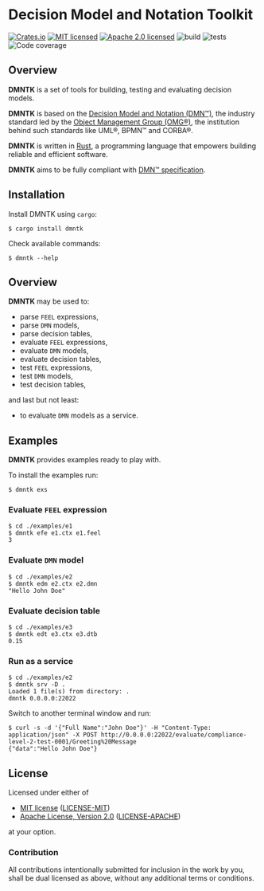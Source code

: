 # Decision Model and Notation Toolkit

[![Crates.io][crates-badge]][crates-url]
[![MIT licensed][mit-badge]][mit-url]
[![Apache 2.0 licensed][apache-badge]][apache-url]
![build][build-badge]
![tests][tests-badge]
![Code coverage][coverage-badge]

[crates-badge]: https://img.shields.io/crates/v/dmntk.svg
[crates-url]: https://crates.io/crates/dmntk
[mit-badge]: https://img.shields.io/badge/License-MIT-blue.svg
[mit-url]: https://github.com/dmntk/dmntk.rs/blob/main/LICENSE-MIT
[apache-badge]: https://img.shields.io/badge/License-Apache%202.0-blue.svg
[apache-url]: https://github.com/dmntk/dmntk.rs/blob/main/LICENSE-APACHE
[build-badge]: https://github.com/dmntk/dmntk.rs/actions/workflows/build.yml/badge.svg
[tests-badge]: https://github.com/dmntk/dmntk.rs/actions/workflows/tests.yml/badge.svg
[coverage-badge]: https://img.shields.io/badge/Coverage-0%25-green.svg

## Overview

**DMNTK** is a set of tools for building, testing and evaluating decision models.

**DMNTK** is based on the [Decision Model and Notation (DMN™)](https://www.omg.org/dmn/),
the industry standard led by the [Object Management Group (OMG®)](https://www.omg.org/),
the institution behind such standards like UML®, BPMN™ and CORBA®.

**DMNTK** is written in [Rust](https://www.rust-lang.org/), a programming language that empowers
building reliable and efficient software.

**DMNTK** aims to be fully compliant with [DMN™ specification](https://www.omg.org/spec/DMN).

## Installation

Install DMNTK using `cargo`:

```shell
$ cargo install dmntk
```

Check available commands:

```shell
$ dmntk --help
```

## Overview

**DMNTK** may be used to:

- parse `FEEL` expressions,
- parse `DMN` models,
- parse decision tables,
- evaluate `FEEL` expressions,
- evaluate `DMN` models,
- evaluate decision tables,
- test `FEEL` expressions,
- test `DMN` models,
- test decision tables,

and last but not least:

- to evaluate `DMN` models as a service.

## Examples

**DMNTK** provides examples ready to play with.

To install the examples run:

```
$ dmntk exs
```

### Evaluate `FEEL` expression

```text
$ cd ./examples/e1
$ dmntk efe e1.ctx e1.feel
3
```

### Evaluate `DMN` model

```text
$ cd ./examples/e2
$ dmntk edm e2.ctx e2.dmn
"Hello John Doe"
```

### Evaluate decision table

```text
$ cd ./examples/e3
$ dmntk edt e3.ctx e3.dtb
0.15
```

### Run as a service

```text
$ cd ./examples/e2
$ dmntk srv -D .
Loaded 1 file(s) from directory: .
dmntk 0.0.0.0:22022
```

Switch to another terminal window and run: 

```text
$ curl -s -d '{"Full Name":"John Doe"}' -H "Content-Type: application/json" -X POST http://0.0.0.0:22022/evaluate/compliance-level-2-test-0001/Greeting%20Message
{"data":"Hello John Doe"}
```

## License

Licensed under either of

- [MIT license](https://opensource.org/licenses/MIT) ([LICENSE-MIT](https://github.com/dmntk/dmntk.rs/blob/main/LICENSE-MIT))
- [Apache License, Version 2.0](https://www.apache.org/licenses/LICENSE-2.0) ([LICENSE-APACHE](https://github.com/dmntk/dmntk.rs/blob/main/LICENSE-APACHE))

at your option.

### Contribution

All contributions intentionally submitted for inclusion in the work by you,
shall be dual licensed as above, without any additional terms or conditions.